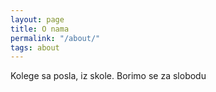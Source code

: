 ```yaml
---
layout: page
title: O nama
permalink: "/about/"
tags: about
---
```

Kolege sa posla, iz skole.
Borimo se za slobodu
